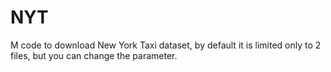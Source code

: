 # NYT
M code to download New York Taxi dataset, by default it is limited only to 2 files, but you can change the parameter.
